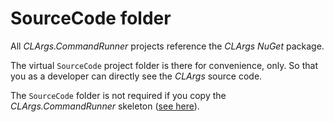 # SourceCode folder

All *CLArgs.CommandRunner* projects reference the *CLArgs NuGet* package.

The virtual `SourceCode` project folder is there for convenience, only. So that you as a developer can directly see the *CLArgs* source code.

The `SourceCode` folder is not required if you copy the *CLArgs.CommandRunner* skeleton ([see here](../README.md)).
 

